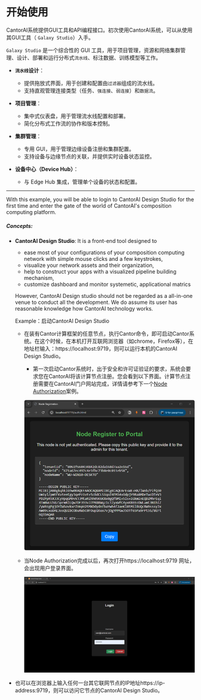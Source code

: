 # 开始使用

CantorAI系统提供GUI工具和API编程接口。初次使用CantorAI系统，可以从使用其GUI工具（ `Galaxy Studio`）入手。

`Galaxy Studio` 是一个综合性的 GUI 工具，用于项目管理，资源和网络集群管理、设计、部署和运行分布式`流水线`、标注数据、训练模型等工作。

- **`流水线`设计**：
  - 提供拖放式界面，用于创建和配置由`过滤器`组成的流水线。
  - 支持直观管理连接类型（任务、`强连接`、`弱连接`）和`数据流`。

- **项目管理**：
  - 集中式仪表盘，用于管理流水线配置和部署。
  - 简化分布式工作流的协作和版本控制。

- **集群管理**：
  - 专用 GUI，用于管理边缘设备注册和集群配置。
  - 支持设备与边缘节点的关联，并提供实时设备状态监控。

- **设备中心（Device Hub）**：
  - 与 Edge Hub 集成，管理单个设备的状态和配置。

---

With this example, you will be able to login to CantorAI Design Studio for the first time and enter the gate of the world of CantorAI's composition computing platform. 

##### Concepts:

- **CantorAI Design Studio**: It is a front-end tool designed to 

  - ease most of your configurations of your composition computing network with simple mouse clicks and a few keystrokes,
  - visualize your network assets and their organization, 
  - help to construct your apps with a visualized pipeline building mechanism,
  - customize dashboard and monitor systemetic, applicational  matrics 
  
  However, CantorAI Design studio should not be regarded as a all-in-one venue to conduct all the development. We do assume its user has reasonable knowledge how CantorAI technology works. 
  
  
  
  Example：启动CantorAI Design Studio
  
  - 在装有Cantor计算框架的任意节点，执行Cantor命令，即可启动Cantor系统。在这个时候，在本机打开互联网浏览器（如chrome，Firefox等），在地址栏输入：https://localhost:9719，则可以运行本机的CantorAI Design Studio。
  
    - 第一次启动Cantor系统时，出于安全和许可证验证的要求，系统会要求您在CantorAI将该计算节点注册。您会看到以下界面。计算节点注册需要在CantorAI门户网站完成，详情请参考下一个[Node Authorization](node-registration.md)案例。
  
    ![image-20250410163804589](images/need-authorization.png)
  
  - 当Node Authorization完成以后，再次打开https://localhost:9719 网址，会出现用户登录界面。
  
    ![image-20250410143752245](images/login-screenshot.png)
  
- 也可以在浏览器上输入任何一台其它联网节点的IP地址https://ip-address:9719，则可以访问它节点的CantorAI Design Studio。
